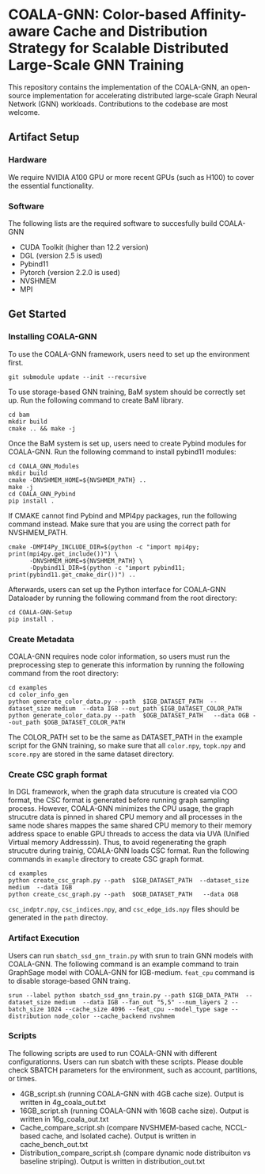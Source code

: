 # COALA-GNN: Color-based Affinity-aware Cache and Distribution Strategy for Scalable Distributed Large-Scale GNN Training

This repository contains the implementation of the COALA-GNN, an open-source implementation for accelerating distributed large-scale Graph Neural Network (GNN) workloads. Contributions to the codebase are most welcome.

## Artifact Setup
### Hardware
We require NVIDIA A100 GPU or more recent GPUs (such as H100) to cover the essential functionality.

### Software
The following lists are the required software to succesfully build COALA-GNN
- CUDA Toolkit (higher than 12.2 version)
- DGL (version 2.5 is used)
- Pybind11
- Pytorch (version 2.2.0 is used)
- NVSHMEM
- MPI

  

## Get Started
### Installing COALA-GNN
To use the COALA-GNN framework, users need to set up the environment first.

```
git submodule update --init --recursive
```

To use storage-based GNN training, BaM system should be correctly set up. Run the following command to create BaM library.

```
cd bam
mkdir build
cmake .. && make -j
```

Once the BaM system is set up, users need to create Pybind modules for COALA-GNN. Run the following command to install pybind11 modules:

```
cd COALA_GNN_Modules
mkdir build
cmake -DNVSHMEM_HOME=${NVSHMEM_PATH} ..
make -j
cd COALA_GNN_Pybind
pip install .
```

If CMAKE cannot find Pybind and MPI4py packages, run the following command instead. Make sure that you are using the correct path for NVSHMEM_PATH.
```
cmake -DMPI4Py_INCLUDE_DIR=$(python -c "import mpi4py; print(mpi4py.get_include())") \
      -DNVSHMEM_HOME=${NVSHMEM_PATH} \
      -Dpybind11_DIR=$(python -c "import pybind11; print(pybind11.get_cmake_dir())") ..
```
Afterwards, users can set up the Python interface for COALA-GNN Dataloader by running the following command from the root directory:

```
cd COALA-GNN-Setup
pip install .
```

### Create Metadata
COALA-GNN requires node color information, so users must run the preprocessing step to generate this information by running the following command from the root directory:
```
cd examples
cd color_info_gen
python generate_color_data.py --path  $IGB_DATASET_PATH  --dataset_size medium  --data IGB --out_path $IGB_DATASET_COLOR_PATH
python generate_color_data.py --path  $OGB_DATASET_PATH   --data OGB --out_path $OGB_DATASET_COLOR_PATH
```
The COLOR_PATH set to be the same as DATASET_PATH in the example script for the GNN training, so make sure that all `color.npy`, `topk.npy` and `score.npy` are stored in the same dataset directory.

### Create CSC graph format
In DGL framework, when the graph data strucuture is created via COO format, the CSC format is generated before running graph sampling process. However, COALA-GNN minimizes the CPU usage, the graph strucutre data is pinned in shared CPU memory and all processes in the same node shares mappes the same shared CPU memory to their memory address space to enable GPU threads to access the data via UVA (Unified Virtual memory Addresssin). Thus, to avoid regenerating the graph strucutre during trainig, COALA-GNN loads CSC format. Run the following commands in `example` directory to create CSC graph format.
```
cd examples
python create_csc_graph.py --path  $IGB_DATASET_PATH  --dataset_size medium  --data IGB 
python create_csc_graph.py --path  $OGB_DATASET_PATH   --data OGB 
```
`csc_indptr.npy`, `csc_indices.npy`, and `csc_edge_ids.npy` files should be generated in the `path` directoy.

### Artifact Execution
Users can run `sbatch_ssd_gnn_train.py` with srun to train GNN models with COALA-GNN. The following command is an example command to train GraphSage model with COALA-GNN for IGB-medium. `feat_cpu` command is to disable storage-based GNN traing.

```
srun --label python sbatch_ssd_gnn_train.py --path $IGB_DATA_PATH  --dataset_size medium  --data IGB --fan_out "5,5" --num_layers 2 --batch_size 1024 --cache_size 4096 --feat_cpu --model_type sage --distribution node_color --cache_backend nvshmem
```
### Scripts
The following scripts are used to run COALA-GNN with different configurationns. Users can run sbatch with these scripts. Please double check SBATCH parameters for the environment, such as account, partitions, or times.
- 4GB_script.sh (running COALA-GNN with 4GB cache size). Output is written in 4g_coala_out.txt
- 16GB_script.sh (running COALA-GNN with 16GB cache size). Output is written in 16g_coala_out.txt
- Cache_compare_script.sh (compare NVSHMEM-based cache, NCCL-based cache, and Isolated cache). Output is written in cache_bench_out.txt
- Distribution_compare_script.sh (compare dynamic node distribuiton vs baseline striping). Output is written in distribution_out.txt
  


